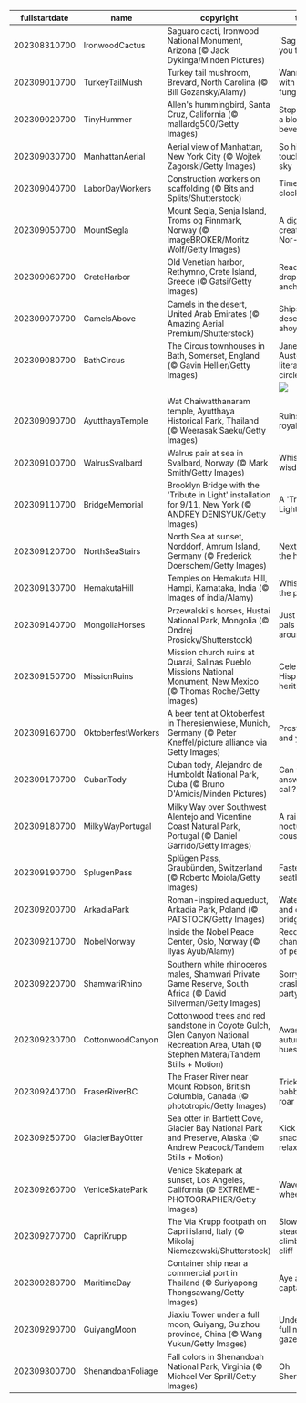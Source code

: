 |fullstartdate|name|copyright|title|image|
|--|--|--|--|--|
202308310700|IronwoodCactus|Saguaro cacti, Ironwood National Monument, Arizona (© Jack Dykinga/Minden Pictures)|'Saguaro' you today?|![](/en-US/2023/09/202308310700IronwoodCactus.jpg)|
202309010700|TurkeyTailMush|Turkey tail mushroom, Brevard, North Carolina (© Bill Gozansky/Alamy)|Wanna hang with a fungi?|![](/en-US/2023/09/202309010700TurkeyTailMush.jpg)|
202309020700|TinyHummer|Allen's hummingbird, Santa Cruz, California (© mallardg500/Getty Images)|Stopping for a blossom beverage|![](/en-US/2023/09/202309020700TinyHummer.jpg)|
202309030700|ManhattanAerial|Aerial view of Manhattan, New York City (© Wojtek Zagorski/Getty Images)|So high they touch the sky|![](/en-US/2023/09/202309030700ManhattanAerial.jpg)|
202309040700|LaborDayWorkers|Construction workers on scaffolding (© Bits and Splits/Shutterstock)|Time to clock out|![](/en-US/2023/09/202309040700LaborDayWorkers.jpg)|
202309050700|MountSegla|Mount Segla, Senja Island, Troms og Finnmark, Norway (© imageBROKER/Moritz Wolf/Getty Images)|A digital creation? Nor-way!|![](/en-US/2023/09/202309050700MountSegla.jpg)|
202309060700|CreteHarbor|Old Venetian harbor, Rethymno, Crete Island, Greece (© Gatsi/Getty Images)|Ready to drop anchor?|![](/en-US/2023/09/202309060700CreteHarbor.jpg)|
202309070700|CamelsAbove|Camels in the desert, United Arab Emirates (© Amazing Aerial Premium/Shutterstock)|Ships of the desert, ahoy!|![](/en-US/2023/09/202309070700CamelsAbove.jpg)|
202309080700|BathCircus|The Circus townhouses in Bath, Somerset, England (© Gavin Hellier/Getty Images)|Jane Austen's literary circle|![](/en-US/2023/09/202309080700BathCircus.jpg)|
||||![](/en-US/2023/09/.jpg)|
202309090700|AyutthayaTemple|Wat Chaiwatthanaram temple, Ayutthaya Historical Park, Thailand (© Weerasak Saeku/Getty Images)|Ruins of a royal temple|![](/en-US/2023/09/202309090700AyutthayaTemple.jpg)|
202309100700|WalrusSvalbard|Walrus pair at sea in Svalbard, Norway (© Mark Smith/Getty Images)|Whiskery wisdom|![](/en-US/2023/09/202309100700WalrusSvalbard.jpg)|
202309110700|BridgeMemorial|Brooklyn Bridge with the 'Tribute in Light' installation for 9/11, New York (© ANDREY DENISYUK/Getty Images)|A 'Tribute in Light'|![](/en-US/2023/09/202309110700BridgeMemorial.jpg)|
202309120700|NorthSeaStairs|North Sea at sunset, Norddorf, Amrum Island, Germany (© Frederick Doerschem/Getty Images)|Next stop, the horizon|![](/en-US/2023/09/202309120700NorthSeaStairs.jpg)|
202309130700|HemakutaHill|Temples on Hemakuta Hill, Hampi, Karnataka, India (© Images of india/Alamy)|Whispers of the past|![](/en-US/2023/09/202309130700HemakutaHill.jpg)|
202309140700|MongoliaHorses|Przewalski's horses, Hustai National Park, Mongolia (© Ondrej Prosicky/Shutterstock)|Just two pals horsin' around|![](/en-US/2023/09/202309140700MongoliaHorses.jpg)|
202309150700|MissionRuins|Mission church ruins at Quarai, Salinas Pueblo Missions National Monument, New Mexico (© Thomas Roche/Getty Images)|Celebrating Hispanic heritage|![](/en-US/2023/09/202309150700MissionRuins.jpg)|
202309160700|OktoberfestWorkers|A beer tent at Oktoberfest in Theresienwiese, Munich, Germany (© Peter Kneffel/picture alliance via Getty Images)|Prost to you and yours!|![](/en-US/2023/09/202309160700OktoberfestWorkers.jpg)|
202309170700|CubanTody|Cuban tody, Alejandro de Humboldt National Park, Cuba (© Bruno D'Amicis/Minden Pictures)|Can you answer the call?|![](/en-US/2023/09/202309170700CubanTody.jpg)|
202309180700|MilkyWayPortugal|Milky Way over Southwest Alentejo and Vicentine Coast Natural Park, Portugal (© Daniel Garrido/Getty Images)|A rainbow's nocturnal cousin|![](/en-US/2023/09/202309180700MilkyWayPortugal.jpg)|
202309190700|SplugenPass|Splügen Pass, Graubünden, Switzerland (© Roberto Moiola/Getty Images)|Fasten your seatbelts!|![](/en-US/2023/09/202309190700SplugenPass.jpg)|
202309200700|ArkadiaPark|Roman-inspired aqueduct, Arkadia Park, Poland (© PATSTOCK/Getty Images)|Water under and over the bridge|![](/en-US/2023/09/202309200700ArkadiaPark.jpg)|
202309210700|NobelNorway|Inside the Nobel Peace Center, Oslo, Norway (© Ilyas Ayub/Alamy)|Recognizing champions of peace|![](/en-US/2023/09/202309210700NobelNorway.jpg)|
202309220700|ShamwariRhino|Southern white rhinoceros males, Shamwari Private Game Reserve, South Africa (© David Silverman/Getty Images)|Sorry to crash your party|![](/en-US/2023/09/202309220700ShamwariRhino.jpg)|
202309230700|CottonwoodCanyon|Cottonwood trees and red sandstone in Coyote Gulch, Glen Canyon National Recreation Area, Utah (© Stephen Matera/Tandem Stills + Motion)|Awash in autumn hues|![](/en-US/2023/09/202309230700CottonwoodCanyon.jpg)|
202309240700|FraserRiverBC|The Fraser River near Mount Robson, British Columbia, Canada (© phototropic/Getty Images)|Trickle, babble, or roar|![](/en-US/2023/09/202309240700FraserRiverBC.jpg)|
202309250700|GlacierBayOtter|Sea otter in Bartlett Cove, Glacier Bay National Park and Preserve, Alaska (© Andrew Peacock/Tandem Stills + Motion)|Kick back, snack, and relax|![](/en-US/2023/09/202309250700GlacierBayOtter.jpg)|
202309260700|VeniceSkatePark|Venice Skatepark at sunset, Los Angeles, California (© EXTREME-PHOTOGRAPHER/Getty Images)|Waves for wheels|![](/en-US/2023/09/202309260700VeniceSkatePark.jpg)|
202309270700|CapriKrupp|The Via Krupp footpath on Capri island, Italy (© Mikolaj Niemczewski/Shutterstock)|Slow and steady climbs the cliff|![](/en-US/2023/09/202309270700CapriKrupp.jpg)|
202309280700|MaritimeDay|Container ship near a commercial port in Thailand (© Suriyapong Thongsawang/Getty Images)|Aye aye, captain!|![](/en-US/2023/09/202309280700MaritimeDay.jpg)|
202309290700|GuiyangMoon|Jiaxiu Tower under a full moon, Guiyang, Guizhou province, China (© Wang Yukun/Getty Images)|Under the full moon's gaze|![](/en-US/2023/09/202309290700GuiyangMoon.jpg)|
202309300700|ShenandoahFoliage|Fall colors in Shenandoah National Park, Virginia (© Michael Ver Sprill/Getty Images)|Oh Shenandoah|![](/en-US/2023/09/202309300700ShenandoahFoliage.jpg)|
